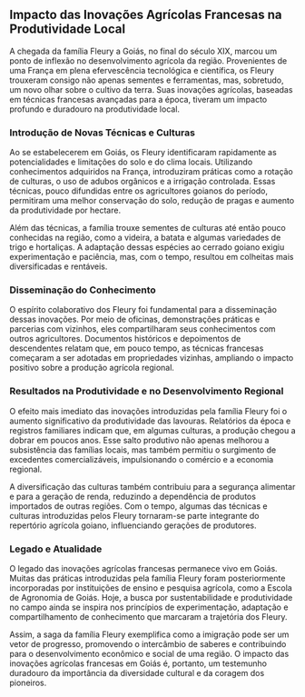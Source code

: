 ## Impacto das Inovações Agrícolas Francesas na Produtividade Local

A chegada da família Fleury a Goiás, no final do século XIX, marcou um ponto de inflexão no desenvolvimento agrícola da região. Provenientes de uma França em plena efervescência tecnológica e científica, os Fleury trouxeram consigo não apenas sementes e ferramentas, mas, sobretudo, um novo olhar sobre o cultivo da terra. Suas inovações agrícolas, baseadas em técnicas francesas avançadas para a época, tiveram um impacto profundo e duradouro na produtividade local.

### Introdução de Novas Técnicas e Culturas

Ao se estabelecerem em Goiás, os Fleury identificaram rapidamente as potencialidades e limitações do solo e do clima locais. Utilizando conhecimentos adquiridos na França, introduziram práticas como a rotação de culturas, o uso de adubos orgânicos e a irrigação controlada. Essas técnicas, pouco difundidas entre os agricultores goianos do período, permitiram uma melhor conservação do solo, redução de pragas e aumento da produtividade por hectare.

Além das técnicas, a família trouxe sementes de culturas até então pouco conhecidas na região, como a videira, a batata e algumas variedades de trigo e hortaliças. A adaptação dessas espécies ao cerrado goiano exigiu experimentação e paciência, mas, com o tempo, resultou em colheitas mais diversificadas e rentáveis.

### Disseminação do Conhecimento

O espírito colaborativo dos Fleury foi fundamental para a disseminação dessas inovações. Por meio de oficinas, demonstrações práticas e parcerias com vizinhos, eles compartilharam seus conhecimentos com outros agricultores. Documentos históricos e depoimentos de descendentes relatam que, em pouco tempo, as técnicas francesas começaram a ser adotadas em propriedades vizinhas, ampliando o impacto positivo sobre a produção agrícola regional.

### Resultados na Produtividade e no Desenvolvimento Regional

O efeito mais imediato das inovações introduzidas pela família Fleury foi o aumento significativo da produtividade das lavouras. Relatórios da época e registros familiares indicam que, em algumas culturas, a produção chegou a dobrar em poucos anos. Esse salto produtivo não apenas melhorou a subsistência das famílias locais, mas também permitiu o surgimento de excedentes comercializáveis, impulsionando o comércio e a economia regional.

A diversificação das culturas também contribuiu para a segurança alimentar e para a geração de renda, reduzindo a dependência de produtos importados de outras regiões. Com o tempo, algumas das técnicas e culturas introduzidas pelos Fleury tornaram-se parte integrante do repertório agrícola goiano, influenciando gerações de produtores.

### Legado e Atualidade

O legado das inovações agrícolas francesas permanece vivo em Goiás. Muitas das práticas introduzidas pela família Fleury foram posteriormente incorporadas por instituições de ensino e pesquisa agrícola, como a Escola de Agronomia de Goiás. Hoje, a busca por sustentabilidade e produtividade no campo ainda se inspira nos princípios de experimentação, adaptação e compartilhamento de conhecimento que marcaram a trajetória dos Fleury.

Assim, a saga da família Fleury exemplifica como a imigração pode ser um vetor de progresso, promovendo o intercâmbio de saberes e contribuindo para o desenvolvimento econômico e social de uma região. O impacto das inovações agrícolas francesas em Goiás é, portanto, um testemunho duradouro da importância da diversidade cultural e da coragem dos pioneiros.